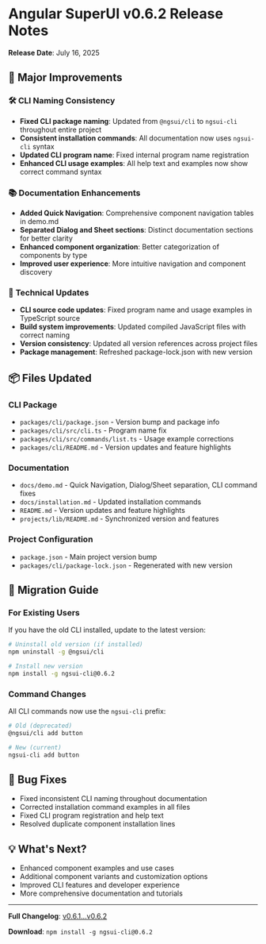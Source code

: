 # Angular SuperUI v0.6.2 Release Notes

**Release Date**: July 16, 2025

## 🎯 **Major Improvements**

### 🛠️ **CLI Naming Consistency**
- **Fixed CLI package naming**: Updated from `@ngsui/cli` to `ngsui-cli` throughout entire project
- **Consistent installation commands**: All documentation now uses `ngsui-cli` syntax
- **Updated CLI program name**: Fixed internal program name registration
- **Enhanced CLI usage examples**: All help text and examples now show correct command syntax

### 📚 **Documentation Enhancements**
- **Added Quick Navigation**: Comprehensive component navigation tables in demo.md
- **Separated Dialog and Sheet sections**: Distinct documentation sections for better clarity
- **Enhanced component organization**: Better categorization of components by type
- **Improved user experience**: More intuitive navigation and component discovery

### 🔧 **Technical Updates**
- **CLI source code updates**: Fixed program name and usage examples in TypeScript source
- **Build system improvements**: Updated compiled JavaScript files with correct naming
- **Version consistency**: Updated all version references across project files
- **Package management**: Refreshed package-lock.json with new version

## 📦 **Files Updated**

### CLI Package
- `packages/cli/package.json` - Version bump and package info
- `packages/cli/src/cli.ts` - Program name fix
- `packages/cli/src/commands/list.ts` - Usage example corrections
- `packages/cli/README.md` - Version updates and feature highlights

### Documentation
- `docs/demo.md` - Quick Navigation, Dialog/Sheet separation, CLI command fixes
- `docs/installation.md` - Updated installation commands
- `README.md` - Version updates and feature highlights
- `projects/lib/README.md` - Synchronized version and features

### Project Configuration
- `package.json` - Main project version bump
- `packages/cli/package-lock.json` - Regenerated with new version

## 🚀 **Migration Guide**

### For Existing Users
If you have the old CLI installed, update to the latest version:

```bash
# Uninstall old version (if installed)
npm uninstall -g @ngsui/cli

# Install new version
npm install -g ngsui-cli@0.6.2
```

### Command Changes
All CLI commands now use the `ngsui-cli` prefix:

```bash
# Old (deprecated)
@ngsui/cli add button

# New (current)
ngsui-cli add button
```

## 🐛 **Bug Fixes**
- Fixed inconsistent CLI naming throughout documentation
- Corrected installation command examples in all files
- Fixed CLI program registration and help text
- Resolved duplicate component installation lines

## 💡 **What's Next?**
- Enhanced component examples and use cases
- Additional component variants and customization options
- Improved CLI features and developer experience
- More comprehensive documentation and tutorials

---

**Full Changelog**: [v0.6.1...v0.6.2](https://github.com/bhaimicrosoft/angular-superui/compare/v0.6.1...v0.6.2)

**Download**: `npm install -g ngsui-cli@0.6.2`
